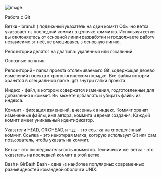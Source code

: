 ![image](https://user-images.githubusercontent.com/112687786/189612007-56e5beee-97ae-4e76-b837-13f55c778956.png)

Работа с Git

Ветки - branch ( подвижный указатель на один комит) 
Обычно ветка указывает на последний коммит в цепочке коммитов.
Используя ветки вы отклоняетесь от основной линии разработки и продолжаете работу независимо от неё, не вмешиваясь в основную линию.

Репозитории делятся на два типа: удалённый или локальный.

Основные понятия:

Репозиторий - папка проекта отслеживаемого Git, содержащая дерево изменений проекта в хронологическом порядке. Все файлы истории хранятся в специальной папке .git/ внутри папки проекта.

Индекс - файл, в котором содержатся изменения, подготовленные для добавления в коммит. Вы можете добавлять и убирать файлы из индекса.

Коммит - фиксация изменений, внесенных в индекс. Коммит хранит измененные файлы, имя автора, коммита и время создания. Каждый комитт имеет уникальный идентификатор.

Указатели HEAD, ORIGHEAD, и т.д. - это ссылка на определённый коммит. Ссылка - это некоторая метка, которую использует Git или сам позьзователь, чтобы указать на коммит.

Ветка - это последовательность коммитов. Технически же, ветка - это указатель на последней коммит в этой ветке. 


Bash и GirBash
Bash - одна из наиболее популярных современных разновидностей командной оболочки UNIX. 
